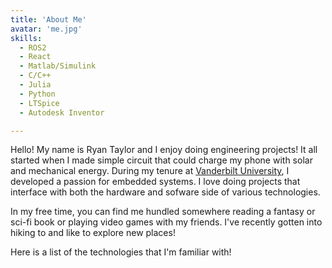 ```yaml
---
title: 'About Me'
avatar: 'me.jpg'
skills:
  - ROS2
  - React
  - Matlab/Simulink
  - C/C++
  - Julia
  - Python
  - LTSpice
  - Autodesk Inventor

---
```


Hello! My name is Ryan Taylor and I enjoy doing engineering projects! It all started when I made simple circuit that could charge my phone with solar and mechanical energy. During my tenure at [Vanderbilt University](https://www.vanderbilt.edu/), I developed a passion for embedded systems. I love doing projects that interface with both the hardware and sofware side of various technologies. 

In my free time, you can find me hundled somewhere reading a fantasy or sci-fi book or playing video games with my friends. I've recently gotten into hiking to and like to explore new places!

Here is a list of the technologies that I'm familiar with!
